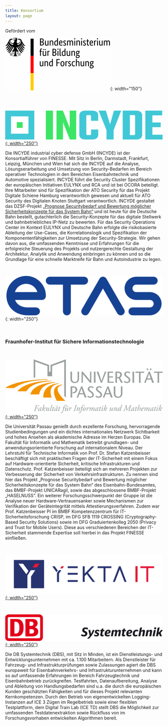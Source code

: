```yaml
---
title: Konsortium
layout: page
---
```


Gefördert vom

![Bundesministerium für Bildung und Forschung](assets/images/logos/BMBF.svg){: width="150"}

<br>
<br>

[![INCYDE Logo](assets/images/logos/INCYDE.svg){: width="250"}](https://incyde.com)

Die INCYDE industrial cyber defense GmbH (INCYDE) ist der Konsortialführer von FINESSE.
Mit Sitz in Berlin, Darmstadt, Frankfurt, Leipzig, München und Wien hat sich die INCYDE auf die Analyse, Lösungserarbeitung und Umsetzung von Security-Bedarfen im Bereich operativer Technologien in den Bereichen Eisenbahntechnik und Automotive spezialisiert.
INCYDE führt die Security Cluster Spezifikationen der europäischen Initiativen EULYNX und RCA und ist bei OCORA beteiligt.
Ihre Mitarbeiter sind für Spezifikation der ATO Security für das Projekt Digitale Schiene Hamburg verantwortlich gewesen und aktuell für ATO Security des Digitalen Knoten Stuttgart verantwortlich.
INCYDE gestaltet das DZSF-Projekt [„Prognose Securitybedarf und Bewertung möglicher Sicherheitskonzepte für das System Bahn“](https://www.dzsf.bund.de/SharedDocs/Standardartikel/DZSF/Projekte/Projekt_49_Securitybedarf.html) und ist heute für die Deutsche Bahn bestellt, gutachterlich die Security-Konzepte für das digitale Stellwerk und bahnbetriebliches IP-Netz zu bewerten.
Für das Security Operations Center im Kontext EULYNX und Deutsche Bahn erfolgte die risikobasierte Ableitung der Use-Cases, die Korrelationslogik und Spezifikation der Komponentenfähigkeiten zur Umsetzung der Security-Strategie.
Wir gehen davon aus, die umfassenden Kenntnisse und Erfahrungen für die erfolgreiche Steuerung des Projekts und nutzergerechte Gestaltung der Architektur, Analytik und Anwendung einbringen zu können und so die Grundlage für eine schnelle Marktreife für Bahn und Autoindustrie zu legen.

<br>

![ETAS Logo](assets/images/logos/ETAS.svg){: width="250"}

<br>

### Fraunhofer-Institut für Sichere Informationstechnologie

<br>

[![Uni Passau Logo](assets/images/logos/Uni_Passau.png){: width="250"}](https://www.fim.uni-passau.de/technische-informatik/)

Die Universität Passau genießt durch exzellente Forschung, hervorragende Studienbedingungen und ein dichtes internationales Netzwerk Sichtbarkeit und hohes Ansehen als akademische Adresse im Herzen Europas.
Die Fakultät für Informatik und Mathematik betreibt grundlagen- und anwendungsorientierte Forschung auf internationalem Niveau.
Der Lehrstuhl für Technische Informatik von Prof. Dr. Stefan Katzenbeisser beschäftigt sich mit praktischen Fragen der IT-Sicherheit mit einem Fokus auf Hardware-orientierte Sicherheit, kritische Infrastrukturen und Datenschutz.
Prof. Katzenbeisser beteiligt sich an mehreren Projekten zur Verbesserung der Sicherheit von Verkehrsinfrastrukturen.
Zu nennen sind hier das Projekt „Prognose Securitybedarf und Bewertung möglicher Sicherheitskonzepte für das System Bahn“ des Eisenbahn-Bundesamtes, das BMBF-Projekt UNICARagil, sowie das abgeschlossene BMBF-Projekt „HASELNUSS“.
Ein weiterer Forschungsschwerpunkt der Gruppe ist die Analyse neuer Hardware-Vertrauensanker sowie Mechanismen zur Verifikation der Geräteintegrität mittels Attestierungsverfahren.
Zudem war Prof. Katzenbeisser PI im BMBF Kompetenzzentrum für IT-Sicherheitsforschung CRISP, im DFG SFB 1119 CROSSING (Cryptography-Based Security Solutions) sowie im DFG Graduiertenkolleg 2050 (Privacy and Trust for Mobile Users).
Diese aus verschiedenen Bereichen der IT-Sicherheit stammende Expertise soll hierbei in das Projekt FINESSE einfließen.


<br>

[![Yekta IT Logo](assets/images/logos/YEKTA_IT.png){: width="250"}](https://yekta-it.de/)

<br>

[![DB Systemtechnik Logo](assets/images/logos/DB_Systemtechnik.jpg){: width="250"}](http://www.db-systemtechnik.de/)

Die DB Systemtechnik (DBS), mit Sitz in Minden, ist ein Dienstleistungs- und Entwicklungsunternehmen mit ca. 1.100 Mitarbeitern.
Als Dienstleister für Fahrzeug- und Infrastrukturprüfungen sowie Zulassungen agiert die DBS europaweit für Eisenbahnverkehrs- und Infrastrukturunternehmen und kann so auf umfassende Erfahrungen im Bereich Fahrzeugtechnik und Eisenbahnbetrieb zurückgreifen.
Testfahrten, Datenaufbereitung, Analyse und Ableitung von Handlungsbedarfen sind u.a. die durch die europäischen Kunden geschätzten Fähigkeiten und für dieses Projekt relevanten Kernkompetenzen.
Durch den Betrieb von eigenentwickelten Logging-Instanzen auf ICE 3 Zügen im Regelbetrieb sowie einer flexiblen Testplattform, dem Digital Train Lab (ICE TD) stellt DBS die Möglichkeit zur umfassenden Testdatenextraktion sowie Rückfluss von im Forschungsvorhaben entwickelten Algorithmen bereit.
